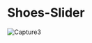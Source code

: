 # Shoes-Slider











![Capture3](https://github.com/mahashali/Shoes-Slider/assets/103631772/c8d633e4-65e0-4a84-8e27-f4dbea4a082d)
